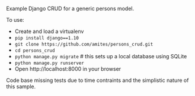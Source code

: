 Example Django CRUD for a generic persons model.


To use:

 - Create and load a virtualenv
 - `pip install django==1.10`
 - `git clone https://github.com/amites/persons_crud.git`
 - `cd persons_crud`
 - `python manage.py migrate` # this sets up a local database using SQLite
 - `python manage.py runserver`
 - Open http://localhost:8000 in your browser


Code base missing tests due to time contraints and the simplistic nature of this sample.
